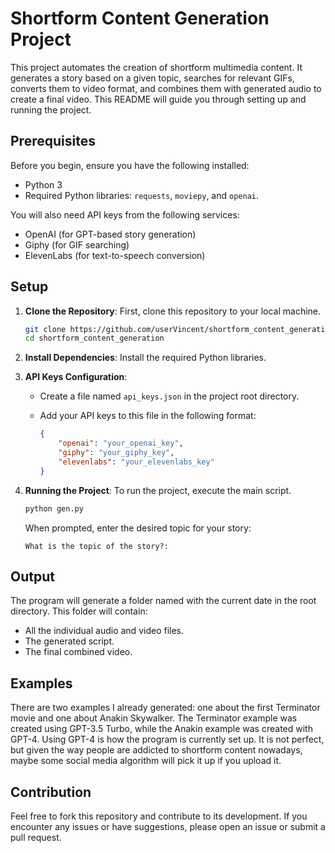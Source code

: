 
# Shortform Content Generation Project

This project automates the creation of shortform multimedia content. It generates a story based on a given topic, 
searches for relevant GIFs, converts them to video format, and combines them with generated audio to create a final video. 
This README will guide you through setting up and running the project.

## Prerequisites

Before you begin, ensure you have the following installed:
- Python 3
- Required Python libraries: `requests`, `moviepy`, and `openai`.

You will also need API keys from the following services:
- OpenAI (for GPT-based story generation)
- Giphy (for GIF searching)
- ElevenLabs (for text-to-speech conversion)

## Setup

1. **Clone the Repository**: First, clone this repository to your local machine.

   ```bash
   git clone https://github.com/userVincent/shortform_content_generation.git
   cd shortform_content_generation
   ```

2. **Install Dependencies**: Install the required Python libraries.

3. **API Keys Configuration**:
   - Create a file named `api_keys.json` in the project root directory.
   - Add your API keys to this file in the following format:

     ```json
     {
         "openai": "your_openai_key",
         "giphy": "your_giphy_key",
         "elevenlabs": "your_elevenlabs_key"
     }
     ```

4. **Running the Project**: To run the project, execute the main script.

   ```bash
   python gen.py
   ```

   When prompted, enter the desired topic for your story:

   ```
   What is the topic of the story?:
   ```

## Output

The program will generate a folder named with the current date in the root directory. This folder will contain:
- All the individual audio and video files.
- The generated script.
- The final combined video.

## Examples

There are two examples I already generated: one about the first Terminator movie and one about Anakin Skywalker. 
The Terminator example was created using GPT-3.5 Turbo, while the Anakin example was created with GPT-4. 
Using GPT-4 is how the program is currently set up. It is not perfect, but given the way people are addicted to shortform content nowadays, 
maybe some social media algorithm will pick it up if you upload it.

## Contribution

Feel free to fork this repository and contribute to its development. If you encounter any issues or have suggestions, 
please open an issue or submit a pull request.
